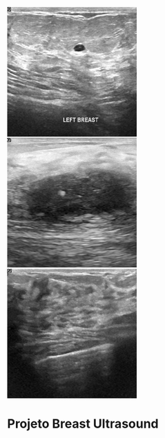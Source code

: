 <div>
  <img src="/Dataset_BUSI_with_GT/benign/benign (1).png"         alt="Benign"     style="height: 300px; width:300px;" />
  <img src="/Dataset_BUSI_with_GT//malignant/malignant (1).png"  alt="Malignant"  style="height: 300px; width:300px;" />
  <img src="/Dataset_BUSI_with_GT/normal/normal (1).png"         alt="Normal"     style="height: 300px; width:300px;" />
  
</div>


# Projeto Breast Ultrasound 
